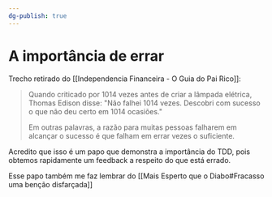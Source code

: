 ```yaml
---
dg-publish: true
---
```


# A importância de errar

Trecho retirado do [[Independencia Financeira - O Guia do Pai Rico]]:

> Quando criticado por 1014 vezes antes de criar a lâmpada elétrica, Thomas Edison disse: "Não falhei 1014 vezes. Descobri com sucesso o que não deu certo em 1014 ocasiões."
>
> Em outras palavras, a razão para muitas pessoas falharem em alcançar o sucesso é que falham em errar vezes o suficiente.

Acredito que isso é um papo que demonstra a importância do TDD, pois obtemos rapidamente um feedback a respeito do que está errado.

Esse papo também me faz lembrar do [[Mais Esperto que o Diabo#Fracasso uma benção disfarçada]]
